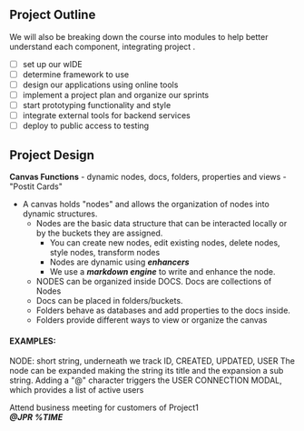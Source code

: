 ## Project Outline

We will also be breaking down the course into modules to help better understand each component, integrating project .

- [ ] set up our wIDE
- [ ] determine framework to use
- [ ] design our applications using online tools
- [ ] implement a project plan and organize our sprints
- [ ] start prototyping functionality and style
- [ ] integrate external tools for backend services
- [ ] deploy to public access to testing

## Project Design

**Canvas Functions** - dynamic nodes, docs, folders, properties and views - "Postit Cards"

- A canvas holds "nodes" and allows the organization of nodes into dynamic structures.
  - Nodes are the basic data structure that can be interacted locally or by the buckets they are assigned.
    - You can create new nodes, edit existing nodes, delete nodes, style nodes, transform nodes
    - Nodes are dynamic using **_enhancers_**
    - We use a **_markdown engine_** to write and enhance the node.
  - NODES can be organized inside DOCS. Docs are collections of Nodes
  - Docs can be placed in folders/buckets.
  - Folders behave as databases and add properties to the docs inside.
  - Folders provide different ways to view or organize the canvas

#### EXAMPLES:

NODE: short string, underneath we track ID, CREATED, UPDATED, USER
The node can be expanded making the string its title and the expansion a sub string.
Adding a "@" character triggers the USER CONNECTION MODAL, which provides a list of active users

Attend business meeting for customers of Project1  
**_@JPR_** **_%TIME_**
